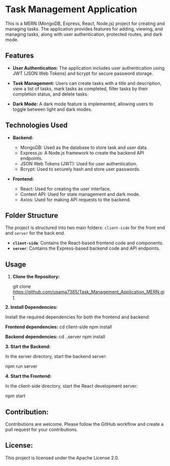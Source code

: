 # Task Management Application

This is a MERN (MongoDB, Express, React, Node.js) project for creating and managing tasks. The application provides features for adding, viewing, and managing tasks, along with user authentication, protected routes, and dark mode.

## Features

- **User Authentication:** The application includes user authentication using JWT (JSON Web Tokens) and bcrypt for secure password storage.

- **Task Management:** Users can create tasks with a title and description, view a list of tasks, mark tasks as completed, filter tasks by their completion status, and delete tasks.

- **Dark Mode:** A dark mode feature is implemented, allowing users to toggle between light and dark modes.

## Technologies Used

- **Backend:**
  - MongoDB: Used as the database to store task and user data.
  - Express.js: A Node.js framework to create the backend API endpoints.
  - JSON Web Tokens (JWT): Used for user authentication.
  - Bcrypt: Used to securely hash and store user passwords.

- **Frontend:**
  - React: Used for creating the user interface.
  - Context API: Used for state management and dark mode.
  - Axios: Used for making API requests to the backend.

## Folder Structure

The project is structured into two main folders: `client-side` for the front end and `server` for the back end.

- **`client-side`**: Contains the React-based frontend code and components.
- **`server`**: Contains the Express-based backend code and API endpoints.

## Usage

1. **Clone the Repository:**

   git clone https://github.com/usama7365/Task_Management_Application_MERN.git
   
**2. Install Dependencies:**

Install the required dependencies for both the frontend and backend:

**Frontend dependencies:**
cd client-side
npm install

**Backend dependencies:**
cd ..server
npm install

**3. Start the Backend:**

In the server directory, start the backend server:

npm run server

**4. Start the Frontend:**

In the client-side directory, start the React development server:

npm start


## Contribution:

Contributions are welcome. Please follow the GitHub workflow and create a pull request for your contributions.


## License:

This project is licensed under the Apache License 2.0.
